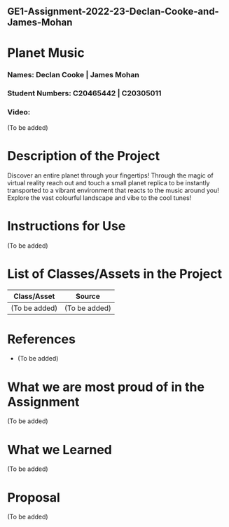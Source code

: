 ## GE1-Assignment-2022-23-Declan-Cooke-and-James-Mohan

# Planet Music

### Names: Declan Cooke | James Mohan

### Student Numbers: C20465442 | C20305011

### Video: 
(To be added)

# Description of the Project
Discover an entire planet through your fingertips! Through the magic of virtual reality reach out and touch a small planet replica to be instantly transported to a vibrant environment that reacts to the music around you! Explore the vast colourful landscape and vibe to the cool tunes!

# Instructions for Use
(To be added)

# List of Classes/Assets in the Project
| **Class/Asset** | **Source** |
|-----------|-----------|
| (To be added) | (To be added) |

# References
* (To be added)

# What we are most proud of in the Assignment
(To be added)

# What we Learned
(To be added)

# Proposal
(To be added)

